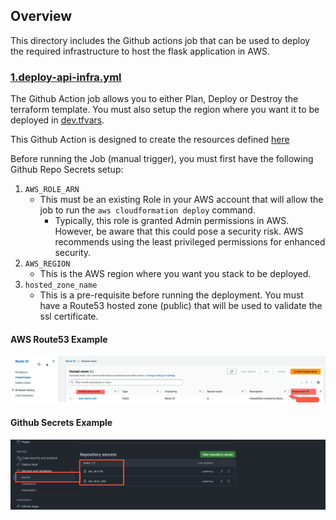 ## Overview

This directory includes the Github actions job that can be used to deploy the required infrastructure to host the flask application in AWS. 

### [1.deploy-api-infra.yml](1.deploy-api-infra.yml)

The Github Action job allows you to either Plan, Deploy or Destroy the terraform template. You must also setup the region where you want it to be deployed in [dev.tfvars](https://github.com/cristianstoichin/flask_terraform_github_actions/blob/main/infrastructure/variables/dev.tfvars#L1).

This Github Action is designed to create the resources defined [here](https://github.com/cristianstoichin/flask_terraform_github_actions/tree/main/infrastructure#flask-api-template)

Before running the Job (manual trigger), you must first have the following Github Repo Secrets setup:

1. `AWS_ROLE_ARN`
   - This must be an existing Role in your AWS account that will allow the job to run the `aws cloudformation deploy` command.
      - Typically, this role is granted Admin permissions in AWS. However, be aware that this could pose a security risk. AWS recommends using the least privileged permissions for enhanced security.
2. `AWS_REGION`
   - This is the AWS region where you want you stack to be deployed.
3. `hosted_zone_name`
   - This is a pre-requisite before running the deployment. You must have a Route53 hosted zone (public) that will be used to validate the ssl certificate.

#### AWS Route53 Example

<p align="center">
  <img src="../../assets/hosted-zone.png" alt="Ec2">
</p>

#### Github Secrets Example

<p align="center">
  <img src="../../assets/secrets.png" alt="Ec2">
</p>
